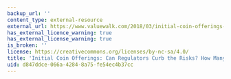 ```yaml
---
backup_url: ''
content_type: external-resource
external_url: https://www.valuewalk.com/2018/03/initial-coin-offerings-regulators-curb-risks/
has_external_licence_warning: true
has_external_license_warning: true
is_broken: ''
license: https://creativecommons.org/licenses/by-nc-sa/4.0/
title: 'Initial Coin Offerings: Can Regulators Curb the Risks? How Many ICOs Are Scams?'
uid: d847ddce-066a-4284-8a75-fe54ec4b37cc
---
```

